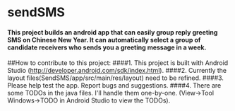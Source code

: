 # sendSMS

#### This project builds an android app that can easily group reply greeting SMS on Chinese New Year. It can automatically select a group of candidate receivers who sends you a greeting message in a week.

##How to contribute to this project:
####1. This project is built with Android Studio (http://developer.android.com/sdk/index.html).
####2. Currently the layout files(SendSMS/app/src/main/res/layout) need to be refined.
####3. Please help test the app. Report bugs and suggestions.
####4. There are some TODOs in the java files. I'll handle them one-by-one. (View->Tool Windows->TODO in Android Studio to view the TODOs). 
